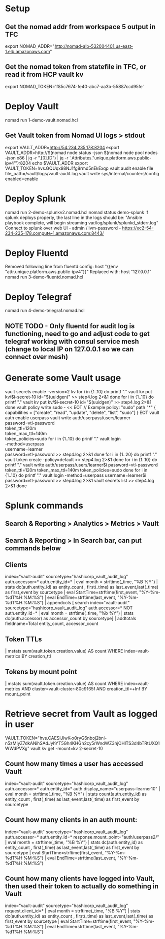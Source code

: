 # Setup
## Get the nomad addr from workspace 5 output in TFC
export NOMAD_ADDR="http://nomad-alb-532004401.us-east-1.elb.amazonaws.com"
## Get the nomad token from statefile in TFC, or read it from HCP vault kv
export NOMAD_TOKEN='f85c7674-fe40-abc7-aa3b-55887ccd95fe'

# Deploy Vault
nomad run 1-demo-vault.nomad.hcl
## Get Vault token from Nomad UI logs > stdout
export VAULT_ADDR=http://54.234.235.178:8204
export VAULT_ADDR=http://$(nomad node status -json $(nomad node pool nodes -json x86 | jq -r ".[0].ID") | jq -r '.Attributes."unique.platform.aws.public-ipv4"'):8204
echo $VAULT_ADDR
export VAULT_TOKEN=hvs.GQUqx98NJ1fg8rmd5nEkExqp
vault audit enable file file_path=/vault/logs/vault-audit.log
vault write sys/internal/counters/config enabled=enable

# Deploy Splunk
nomad run 2-demo-splunkv2.nomad.hcl 
nomad status demo-splunk
If splunk deploys properly, the last line in the logs should be: "Ansible playbook complete, will begin streaming var/log/splunk/splunkd_stderr.log"
Connect to splunk over web UI - admin / lvm-password - https://ec2-54-234-235-178.compute-1.amazonaws.com:8443/

# Deploy Fluentd
Removed following line from fluentd config:   host "{{env "attr.unique.platform.aws.public-ipv4"}}"
Replaced with:   host "127.0.0.1"
nomad run 3-demo-fluentd.nomad.hcl

# Deploy Telegraf
nomad run 4-demo-telegraf.nomad.hcl 

## NOTE TODO - Only fluentd for audit log is functioning, need to go and adjust code to get telegraf working with consul service mesh (change to local IP on 127.0.0.1 so we can connect over mesh)

# Generate some Vault usage
vault secrets enable -version=2 kv
for i in {1..10}
  do
    printf "."
    vault kv put kv/$i-secret-10 id="$(uuidgen)" >> step4.log 2>&1
done
for i in {1..10}
  do
    printf "."
    vault kv put kv/$i-secret-10 id="$(uuidgen)" >> step4.log 2>&1
done
vault policy write sudo - << EOT
// Example policy: "sudo"
path "*" {
  capabilities = ["create", "read", "update", "delete", "list", "sudo"]
}
EOT
vault auth enable userpass
vault write auth/userpass/users/learner \
  password=vtl-password \
  token_ttl=120m \
  token_max_ttl=140m \
  token_policies=sudo
for i in {1..10}
  do
    printf "."
    vault login \
      -method=userpass \
      username=learner \
      password=vtl-password >> step4.log 2>&1
done
for i in {1..20}
  do
    printf "."
    vault token create -policy=default >> step4.log 2>&1
done
for i in {1..10}
  do
    printf "."
    vault write auth/userpass/users/learner$i password=vtl-password token_ttl=120m token_max_ttl=140m token_policies=sudo
done
for i in {1..10}
  do
    printf "."
    vault login -method=userpass username=learner$i password=vtl-password >> step4.log 2>&1
    vault secrets list >> step4.log 2>&1
done

# Splunk commands
## Search & Reporting > Analytics > Metrics > Vault
## Search & Reporting > In Search bar, can put commands below
## Clients
index="vault-audit"  sourcetype="hashicorp_vault_audit_log" auth.accessor=* auth.entity_id=*
| eval month = strftime(_time, "%B %Y")
| stats dc(auth.entity_id) as entity_count , first(_time) as last_event,last(_time) as first_event by sourcetype
| eval StartTime=strftime(first_event, "%Y-%m-%dT%H:%M:%S")
| eval EndTime=strftime(last_event, "%Y-%m-%dT%H:%M:%S")
| appendcols
  [ search index="vault-audit" sourcetype="hashicorp_vault_audit_log" auth.accessor=* NOT auth.entity_id=*
  | eval month = strftime(_time, "%b %Y")
  | stats dc(auth.accessor) as accessor_count by sourcetype]
| addtotals fieldname=Total entity_count, accessor_count

## Token TTLs
| mstats sum(vault.token.creation.value) AS count WHERE index=vault-metrics BY creation_ttl
## Tokens by mount point
| mstats sum(vault.token.creation.value) AS count WHERE index=vault-metrics AND cluster=vault-cluster-80c9165f AND creation_ttl=+Inf BY mount_point

# Retrieve secret from Vault as logged in user
VAULT_TOKEN="hvs.CAESIJIwK-x0ryG6nboj2bnl-n5zMlyZ7dkANihSAdJyhYT5Gh4KHGh2cy5rWndWZ3hjOHlTS3d4bTRtUXQ1WWdPVXg" vault kv get -mount=kv 2-secret-10

## Count how many times a user has accessed Vault
index="vault-audit"  sourcetype="hashicorp_vault_audit_log" auth.accessor=* auth.entity_id=* auth.display_name="userpass-learner10"
| eval month = strftime(_time, "%B %Y")
| stats count(auth.entity_id) as entity_count , first(_time) as last_event,last(_time) as first_event by sourcetype


## Count how many clients in an auth mount:
index="vault-audit"  sourcetype="hashicorp_vault_audit_log" auth.accessor=* auth.entity_id=* response.mount_point="auth/userpass2/"
| eval month = strftime(_time, "%B %Y")
| stats dc(auth.entity_id) as entity_count , first(_time) as last_event,last(_time) as first_event by sourcetype
| eval StartTime=strftime(first_event, "%Y-%m-%dT%H:%M:%S")
| eval EndTime=strftime(last_event, "%Y-%m-%dT%H:%M:%S")

## Count how many clients have logged into Vault, then used their token to actually do something in Vault
index="vault-audit"  sourcetype="hashicorp_vault_audit_log" request.client_id=*
| eval month = strftime(_time, "%B %Y")
| stats dc(auth.entity_id) as entity_count , first(_time) as last_event,last(_time) as first_event by sourcetype
| eval StartTime=strftime(first_event, "%Y-%m-%dT%H:%M:%S")
| eval EndTime=strftime(last_event, "%Y-%m-%dT%H:%M:%S")